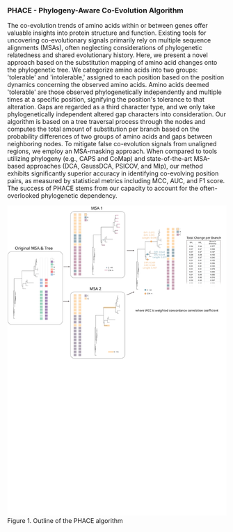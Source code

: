 
### PHACE - Phylogeny-Aware Co-Evolution Algorithm


The co-evolution trends of amino acids within or between genes offer valuable insights into protein structure and function. Existing tools for uncovering
co-evolutionary signals primarily rely on multiple sequence alignments (MSAs), often neglecting considerations of phylogenetic relatedness and shared 
evolutionary history. Here, we present a novel approach based on the substitution mapping of amino acid changes onto the phylogenetic tree. We categorize 
amino acids into two groups: 'tolerable' and 'intolerable,' assigned to each position based on the position dynamics concerning the observed amino acids. 
Amino acids deemed 'tolerable' are those observed phylogenetically independently and multiple times at a specific position, signifying the position's 
tolerance to that alteration. Gaps are regarded as a third character type, and we only take phylogenetically independent altered gap characters into 
consideration. Our algorithm is based on a tree traversal process through the nodes and computes the total amount of substitution per branch based on 
the probability differences of two groups of amino acids and gaps between neighboring nodes. To mitigate false co-evolution signals from unaligned regions, 
we employ an MSA-masking approach. When compared to tools utilizing phylogeny (e.g., CAPS and CoMap) and state-of-the-art MSA-based approaches (DCA, GaussDCA, 
PSICOV, and MIp), our method exhibits significantly superior accuracy in identifying co-evolving position pairs, as measured by statistical metrics including 
MCC, AUC, and F1 score. The success of PHACE stems from our capacity to account for the often-overlooked phylogenetic dependency.

![alt text](https://github.com/nurdannkuru/PHACE/blob/main/Outline.svg)
Figure 1. Outline of the PHACE algorithm
